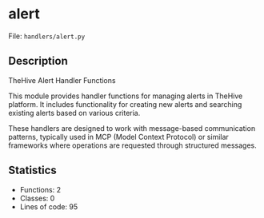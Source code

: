 # alert

File: `handlers/alert.py`

## Description

TheHive Alert Handler Functions

This module provides handler functions for managing alerts in TheHive platform.
It includes functionality for creating new alerts and searching existing alerts
based on various criteria.

These handlers are designed to work with message-based communication patterns,
typically used in MCP (Model Context Protocol) or similar frameworks where
operations are requested through structured messages.

## Statistics

- Functions: 2
- Classes: 0
- Lines of code: 95

